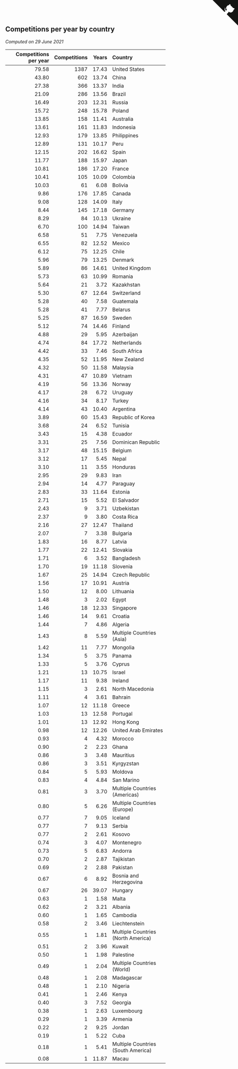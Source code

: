 ## Competitions per year by country

*Computed on 29 June 2021*

| Competitions per year | Competitions | Years | Country |
| ---: | ---: | ---: | :--- |
| 79.58 | 1387 | 17.43 | United States |
| 43.80 | 602 | 13.74 | China |
| 27.38 | 366 | 13.37 | India |
| 21.09 | 286 | 13.56 | Brazil |
| 16.49 | 203 | 12.31 | Russia |
| 15.72 | 248 | 15.78 | Poland |
| 13.85 | 158 | 11.41 | Australia |
| 13.61 | 161 | 11.83 | Indonesia |
| 12.93 | 179 | 13.85 | Philippines |
| 12.89 | 131 | 10.17 | Peru |
| 12.15 | 202 | 16.62 | Spain |
| 11.77 | 188 | 15.97 | Japan |
| 10.81 | 186 | 17.20 | France |
| 10.41 | 105 | 10.09 | Colombia |
| 10.03 | 61 | 6.08 | Bolivia |
| 9.86 | 176 | 17.85 | Canada |
| 9.08 | 128 | 14.09 | Italy |
| 8.44 | 145 | 17.18 | Germany |
| 8.29 | 84 | 10.13 | Ukraine |
| 6.70 | 100 | 14.94 | Taiwan |
| 6.58 | 51 | 7.75 | Venezuela |
| 6.55 | 82 | 12.52 | Mexico |
| 6.12 | 75 | 12.25 | Chile |
| 5.96 | 79 | 13.25 | Denmark |
| 5.89 | 86 | 14.61 | United Kingdom |
| 5.73 | 63 | 10.99 | Romania |
| 5.64 | 21 | 3.72 | Kazakhstan |
| 5.30 | 67 | 12.64 | Switzerland |
| 5.28 | 40 | 7.58 | Guatemala |
| 5.28 | 41 | 7.77 | Belarus |
| 5.25 | 87 | 16.59 | Sweden |
| 5.12 | 74 | 14.46 | Finland |
| 4.88 | 29 | 5.95 | Azerbaijan |
| 4.74 | 84 | 17.72 | Netherlands |
| 4.42 | 33 | 7.46 | South Africa |
| 4.35 | 52 | 11.95 | New Zealand |
| 4.32 | 50 | 11.58 | Malaysia |
| 4.31 | 47 | 10.89 | Vietnam |
| 4.19 | 56 | 13.36 | Norway |
| 4.17 | 28 | 6.72 | Uruguay |
| 4.16 | 34 | 8.17 | Turkey |
| 4.14 | 43 | 10.40 | Argentina |
| 3.89 | 60 | 15.43 | Republic of Korea |
| 3.68 | 24 | 6.52 | Tunisia |
| 3.43 | 15 | 4.38 | Ecuador |
| 3.31 | 25 | 7.56 | Dominican Republic |
| 3.17 | 48 | 15.15 | Belgium |
| 3.12 | 17 | 5.45 | Nepal |
| 3.10 | 11 | 3.55 | Honduras |
| 2.95 | 29 | 9.83 | Iran |
| 2.94 | 14 | 4.77 | Paraguay |
| 2.83 | 33 | 11.64 | Estonia |
| 2.71 | 15 | 5.52 | El Salvador |
| 2.43 | 9 | 3.71 | Uzbekistan |
| 2.37 | 9 | 3.80 | Costa Rica |
| 2.16 | 27 | 12.47 | Thailand |
| 2.07 | 7 | 3.38 | Bulgaria |
| 1.83 | 16 | 8.77 | Latvia |
| 1.77 | 22 | 12.41 | Slovakia |
| 1.71 | 6 | 3.52 | Bangladesh |
| 1.70 | 19 | 11.18 | Slovenia |
| 1.67 | 25 | 14.94 | Czech Republic |
| 1.56 | 17 | 10.91 | Austria |
| 1.50 | 12 | 8.00 | Lithuania |
| 1.48 | 3 | 2.02 | Egypt |
| 1.46 | 18 | 12.33 | Singapore |
| 1.46 | 14 | 9.61 | Croatia |
| 1.44 | 7 | 4.86 | Algeria |
| 1.43 | 8 | 5.59 | Multiple Countries (Asia) |
| 1.42 | 11 | 7.77 | Mongolia |
| 1.34 | 5 | 3.75 | Panama |
| 1.33 | 5 | 3.76 | Cyprus |
| 1.21 | 13 | 10.75 | Israel |
| 1.17 | 11 | 9.38 | Ireland |
| 1.15 | 3 | 2.61 | North Macedonia |
| 1.11 | 4 | 3.61 | Bahrain |
| 1.07 | 12 | 11.18 | Greece |
| 1.03 | 13 | 12.58 | Portugal |
| 1.01 | 13 | 12.92 | Hong Kong |
| 0.98 | 12 | 12.26 | United Arab Emirates |
| 0.93 | 4 | 4.32 | Morocco |
| 0.90 | 2 | 2.23 | Ghana |
| 0.86 | 3 | 3.48 | Mauritius |
| 0.86 | 3 | 3.51 | Kyrgyzstan |
| 0.84 | 5 | 5.93 | Moldova |
| 0.83 | 4 | 4.84 | San Marino |
| 0.81 | 3 | 3.70 | Multiple Countries (Americas) |
| 0.80 | 5 | 6.26 | Multiple Countries (Europe) |
| 0.77 | 7 | 9.05 | Iceland |
| 0.77 | 7 | 9.13 | Serbia |
| 0.77 | 2 | 2.61 | Kosovo |
| 0.74 | 3 | 4.07 | Montenegro |
| 0.73 | 5 | 6.83 | Andorra |
| 0.70 | 2 | 2.87 | Tajikistan |
| 0.69 | 2 | 2.88 | Pakistan |
| 0.67 | 6 | 8.92 | Bosnia and Herzegovina |
| 0.67 | 26 | 39.07 | Hungary |
| 0.63 | 1 | 1.58 | Malta |
| 0.62 | 2 | 3.21 | Albania |
| 0.60 | 1 | 1.65 | Cambodia |
| 0.58 | 2 | 3.46 | Liechtenstein |
| 0.55 | 1 | 1.81 | Multiple Countries (North America) |
| 0.51 | 2 | 3.96 | Kuwait |
| 0.50 | 1 | 1.98 | Palestine |
| 0.49 | 1 | 2.04 | Multiple Countries (World) |
| 0.48 | 1 | 2.08 | Madagascar |
| 0.48 | 1 | 2.10 | Nigeria |
| 0.41 | 1 | 2.46 | Kenya |
| 0.40 | 3 | 7.52 | Georgia |
| 0.38 | 1 | 2.63 | Luxembourg |
| 0.29 | 1 | 3.39 | Armenia |
| 0.22 | 2 | 9.25 | Jordan |
| 0.19 | 1 | 5.22 | Cuba |
| 0.18 | 1 | 5.41 | Multiple Countries (South America) |
| 0.08 | 1 | 11.87 | Macau |


<a href="https://github.com/jonatanklosko/wca_statistics" class="github-corner" aria-label="View source on Github"><svg width="80" height="80" viewBox="0 0 250 250" style="fill:#151513; color:#fff; position: absolute; top: 0; border: 0; right: 0;" aria-hidden="true"><path d="M0,0 L115,115 L130,115 L142,142 L250,250 L250,0 Z"></path><path d="M128.3,109.0 C113.8,99.7 119.0,89.6 119.0,89.6 C122.0,82.7 120.5,78.6 120.5,78.6 C119.2,72.0 123.4,76.3 123.4,76.3 C127.3,80.9 125.5,87.3 125.5,87.3 C122.9,97.6 130.6,101.9 134.4,103.2" fill="currentColor" style="transform-origin: 130px 106px;" class="octo-arm"></path><path d="M115.0,115.0 C114.9,115.1 118.7,116.5 119.8,115.4 L133.7,101.6 C136.9,99.2 139.9,98.4 142.2,98.6 C133.8,88.0 127.5,74.4 143.8,58.0 C148.5,53.4 154.0,51.2 159.7,51.0 C160.3,49.4 163.2,43.6 171.4,40.1 C171.4,40.1 176.1,42.5 178.8,56.2 C183.1,58.6 187.2,61.8 190.9,65.4 C194.5,69.0 197.7,73.2 200.1,77.6 C213.8,80.2 216.3,84.9 216.3,84.9 C212.7,93.1 206.9,96.0 205.4,96.6 C205.1,102.4 203.0,107.8 198.3,112.5 C181.9,128.9 168.3,122.5 157.7,114.1 C157.9,116.9 156.7,120.9 152.7,124.9 L141.0,136.5 C139.8,137.7 141.6,141.9 141.8,141.8 Z" fill="currentColor" class="octo-body"></path></svg></a><style>.github-corner:hover .octo-arm{animation:octocat-wave 560ms ease-in-out}@keyframes octocat-wave{0%,100%{transform:rotate(0)}20%,60%{transform:rotate(-25deg)}40%,80%{transform:rotate(10deg)}}@media (max-width:500px){.github-corner:hover .octo-arm{animation:none}.github-corner .octo-arm{animation:octocat-wave 560ms ease-in-out}}</style>
